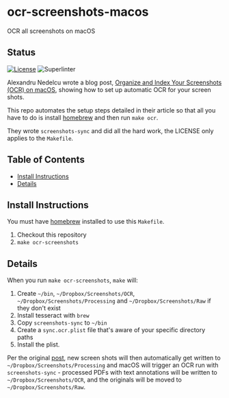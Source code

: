 # ocr-screenshots-macos

OCR all screenshots on macOS

## Status

[![License](https://img.shields.io/badge/License-Apache%202.0-blue.svg)](https://opensource.org/licenses/Apache-2.0)
![Superlinter](https://github.com/unixorn/ocr-screenshots-macos/actions/workflows/superlinter.yml/badge.svg)


Alexandru Nedelcu wrote a blog post, [Organize and Index Your Screenshots (OCR) on macOS](https://alexn.org/blog/2020/11/11/organize-index-screenshots-ocr-macos.html), showing how to set up automatic OCR for your screen shots.

This repo automates the setup steps detailed in their article so that all you have to do is install [homebrew](https://brew.sh) and then run `make ocr`.

They wrote `screenshots-sync` and did all the hard work, the LICENSE only applies to the `Makefile`.

<!-- START doctoc generated TOC please keep comment here to allow auto update -->
<!-- DON'T EDIT THIS SECTION, INSTEAD RE-RUN doctoc TO UPDATE -->
## Table of Contents

- [Install Instructions](#install-instructions)
- [Details](#details)

<!-- END doctoc generated TOC please keep comment here to allow auto update -->

## Install Instructions

You must have [homebrew](https://brew.sh) installed to use this `Makefile`.

1. Checkout this repository
2. `make ocr-screenshots`

## Details

When you run `make ocr-screenshots`, `make` will:

1. Create `~/bin`, `~/Dropbox/Screenshots/OCR`, `~/Dropbox/Screenshots/Processing` and `~/Dropbox/Screenshots/Raw` if they don't exist
2. Install tesseract with `brew`
3. Copy `screenshots-sync` to `~/bin`
4. Create a `sync.ocr.plist` file that's aware of your specific directory paths
5. Install the plist.

Per the original [post](https://alexn.org/blog/2020/11/11/organize-index-screenshots-ocr-macos.html), new screen shots will then automatically get written to `~/Dropbox/Screenshots/Processing` and macOS will trigger an OCR run with `screenshots-sync` - processed PDFs with text annotations will be written to `~/Dropbox/Screenshots/OCR`, and the originals will be moved to `~/Dropbox/Screenshots/Raw`.